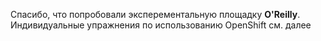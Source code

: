 Спасибо, что попробовали эксперементальную площадку **O'Reilly**. Индивидуальные упражнения по использованию OpenShift см. далее

